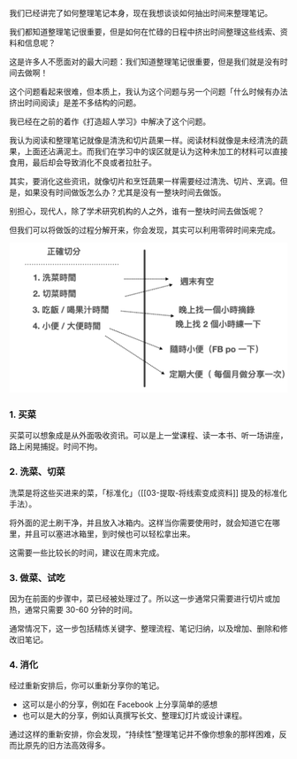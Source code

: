 我们已经讲完了如何整理笔记本身，现在我想谈谈如何抽出时间来整理笔记。

我们都知道整理笔记很重要，但是如何在忙碌的日程中挤出时间整理这些线索、资料和信息呢？

这是许多人不愿面对的最大问题：我们知道整理笔记很重要，但是我们就是没有时间去做啊！

这个问题看起来很难，但本质上，我认为这个问题与另一个问题「什么时候有办法挤出时间阅读」是差不多结构的问题。

我已经在之前的着作《打造超人学习》中解决了这个问题。

我认为阅读和整理笔记就像是清洗和切片蔬果一样。阅读材料就像是未经清洗的蔬果，上面还沾满泥土。而我们在学习中的误区就是认为这种未加工的材料可以直接食用，最后却会导致消化不良或者拉肚子。

其实，要消化这些资讯，就像切片和烹饪蔬果一样需要经过清洗、切片、烹调。但是，如果没有时间做饭怎么办？尤其是没有一整块时间去做饭。

别担心，现代人，除了学术研究机构的人之外，谁有一整块时间去做饭呢？

但我们可以将做饭的过程分解开来，你会发现，其实可以利用零碎时间来完成。

![](images/20220909162825.png)

### 1. 买菜

买菜可以想象成是从外面吸收资讯。可以是上一堂课程、读一本书、听一场讲座，路上闲晃捕捉。时间不拘。

### 2. 洗菜、切菜

洗菜是将这些买进来的菜，「标准化」（[[03-提取-将线索变成资料]] 提及的标准化手法）。

将外面的泥土刷干净，并且放入冰箱内。这样当你需要使用时，就会知道它在哪里，并且可以塞进冰箱里，到时候也可以轻松拿出来。

这需要一些比较长的时间，建议在周末完成。

### 3. 做菜、试吃

因为在前面的步骤中，菜已经被处理过了。所以这一步通常只需要进行切片或加热，通常只需要 30-60 分钟的时间。

通常情况下，这一步包括精炼关键字、整理流程、笔记归纳，以及增加、删除和修改旧笔记。

### 4. 消化

经过重新安排后，你可以重新分享你的笔记。

* 这可以是小的分享，例如在 Facebook 上分享简单的感想
* 也可以是大的分享，例如认真撰写长文、整理幻灯片或设计课程。

通过这样的重新安排，你会发现，“持续性”整理笔记并不像你想象的那样困难，反而比原先的旧方法高效得多。
